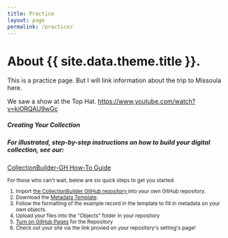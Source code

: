 ```yaml
---
title: Practice
layout: page
permalink: /practice/
---
```

# About {{ site.data.theme.title }}.
This is a practice page. But I will link information about the trip to Missoula here.

We saw a show at the Top Hat. https://www.youtube.com/watch?v=kiORQAU9wGc

 <div class="card float-right col-md-4 col-12 ml-md-2 my-2 p-0">
    <h5 class="card-header">Creating Your Collection</h5>
    <div class="card-body">
    <div class="card-text">
        <h5>For <b>illustrated, step-by-step instructions</b> on how to build your digital collection, see our: </h5><p class="text-center"><a class="btn btn-success my-2" href="{{ '/documentation/' | absolute_url }}">CollectionBuilder-GH How-To Guide</a></p>
        <small>
            <p>For those who can't wait, below are six quick steps to get you started.</p>
        <ol><li>Import <a href="https://github.com/CollectionBuilder/collectionbuilder-gh" target="_blank">the CollectionBuilder GitHub repository </a> into your own GitHub repository.</li>
            <li>Download the <a href="https://docs.google.com/spreadsheets/d/1Uv9ytll0hysMOH1j-VL1lZx6PWvc1zf3L35sK_4IuzI/edit#gid=0" target="_blank">Metadata Template</a>.</li>
            <li>Follow the formatting of the example record in the template to fill in metadata on your own objects.</li>
            <li>Upload your files into the "Objects" folder in your repository</li>
            <li><a target="_blank" href="https://help.github.com/en/articles/configuring-a-publishing-source-for-github-pages">Turn on GitHub Pages</a> for the Repository </li>
            <li>Check out your site via the link provied on your repository's setting's page!</li>
        </ol>     </small> 
    </div></div></div> 